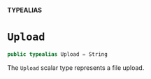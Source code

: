 **TYPEALIAS**

# `Upload`

```swift
public typealias Upload = String
```

The `Upload` scalar type represents a file upload.